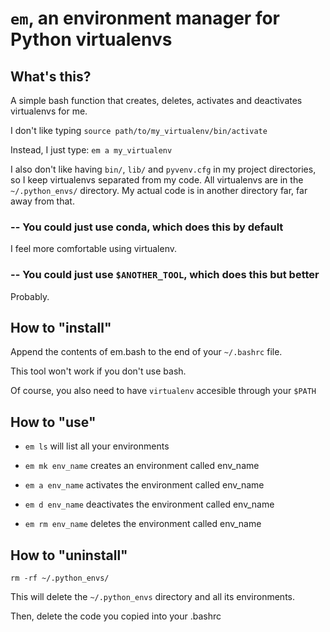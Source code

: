 # `em`, an environment manager for Python virtualenvs

## What's this?

A simple bash function that creates, deletes, activates and deactivates virtualenvs for me.

I don't like typing
    `source path/to/my_virtualenv/bin/activate`

Instead, I just type:
    `em a my_virtualenv`

I also don't like having `bin/`, `lib/` and `pyvenv.cfg` in my project directories, so I keep virtualenvs separated from my code. All virtualenvs are in the `~/.python_envs/` directory. My actual code is in another directory far, far away from that.

### -- You could just use conda, which does this by default

I feel more comfortable using virtualenv.

### -- You could just use `$ANOTHER_TOOL`, which does this but better

Probably.

## How to "install"

Append the contents of em.bash to the end of your `~/.bashrc` file.

This tool won't work if you don't use bash.

Of course, you also need to have `virtualenv` accesible through your `$PATH`

## How to "use"

- `em ls` will list all your environments

- `em mk env_name` creates an environment called env\_name

- `em a env_name` activates the environment called env\_name

- `em d env_name` deactivates the environment called env\_name

- `em rm env_name` deletes the environment called env\_name

## How to "uninstall"

`rm -rf ~/.python_envs/`

This will delete the `~/.python_envs` directory and all its environments.

Then, delete the code you copied into your .bashrc
